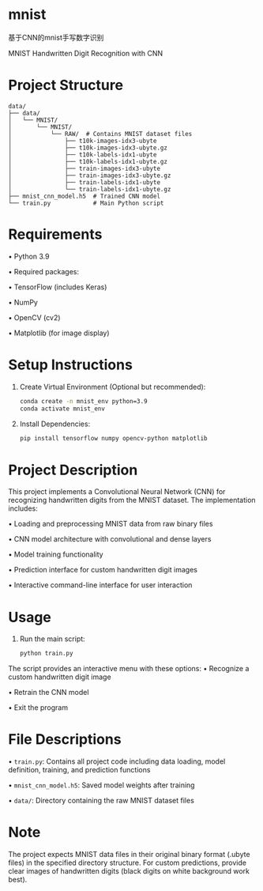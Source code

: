 # mnist
基于CNN的mnist手写数字识别


MNIST Handwritten Digit Recognition with CNN

# Project Structure
```
data/
├── data/
│   └── MNIST/
│       └── MNIST/
│           └── RAW/  # Contains MNIST dataset files
│               ├── t10k-images-idx3-ubyte
│               ├── t10k-images-idx3-ubyte.gz
│               ├── t10k-labels-idx1-ubyte
│               ├── t10k-labels-idx1-ubyte.gz
│               ├── train-images-idx3-ubyte
│               ├── train-images-idx3-ubyte.gz
│               ├── train-labels-idx1-ubyte
│               └── train-labels-idx1-ubyte.gz
├── mnist_cnn_model.h5  # Trained CNN model
└── train.py            # Main Python script
```

# Requirements

• Python 3.9

• Required packages:

  • TensorFlow (includes Keras)

  • NumPy

  • OpenCV (cv2)

  • Matplotlib (for image display)


# Setup Instructions

1. Create Virtual Environment (Optional but recommended):
   ```bash
   conda create -n mnist_env python=3.9 
   conda activate mnist_env
   ```

2. Install Dependencies:
   ```bash
   pip install tensorflow numpy opencv-python matplotlib
   ```

# Project Description

This project implements a Convolutional Neural Network (CNN) for recognizing handwritten digits from the MNIST dataset. The implementation includes:

• Loading and preprocessing MNIST data from raw binary files

• CNN model architecture with convolutional and dense layers

• Model training functionality

• Prediction interface for custom handwritten digit images

• Interactive command-line interface for user interaction


# Usage

1. Run the main script:
   ```bash
   python train.py
   ```

The script provides an interactive menu with these options:
• Recognize a custom handwritten digit image

• Retrain the CNN model

• Exit the program


# File Descriptions

• `train.py`: Contains all project code including data loading, model definition, training, and prediction functions

• `mnist_cnn_model.h5`: Saved model weights after training

• `data/`: Directory containing the raw MNIST dataset files


# Note

The project expects MNIST data files in their original binary format (.ubyte files) in the specified directory structure. For custom predictions, provide clear images of handwritten digits (black digits on white background work best).
